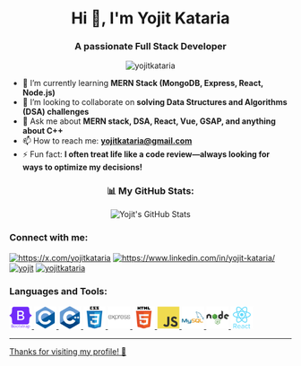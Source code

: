 <h1 align="center">Hi 👋, I'm Yojit Kataria</h1>
<h3 align="center">A passionate Full Stack Developer</h3>

<p align="center"> 
  <img src="https://komarev.com/ghpvc/?username=yojitkataria&label=Profile%20views&color=0e75b6&style=flat" alt="yojitkataria" /> 
</p>

- 🌱 I’m currently learning **MERN Stack (MongoDB, Express, React, Node.js)**
- 👯 I’m looking to collaborate on **solving Data Structures and Algorithms (DSA) challenges**
- 💬 Ask me about **MERN stack, DSA, React, Vue, GSAP, and anything about C++**
- 📫 How to reach me: **yojitkataria@gmail.com**
- ⚡ Fun fact: **I often treat life like a code review—always looking for ways to optimize my decisions!**

<h3 align="center">📊 My GitHub Stats:</h3>
<p align="center">
  <img src="https://github-readme-stats.vercel.app/api?username=yojitkataria&show_icons=true&hide_title=true&count_private=true&hide=prs&theme=tokyonight" alt="Yojit's GitHub Stats" />
</p>

<h3 align="left">Connect with me:</h3>
<p align="left">
  <a href="https://x.com/yojitkataria" target="blank"><img align="center" src="https://raw.githubusercontent.com/rahuldkjain/github-profile-readme-generator/master/src/images/icons/Social/twitter.svg" alt="https://x.com/yojitkataria" height="30" width="40" /></a>
  <a href="https://www.linkedin.com/in/yojit-kataria/" target="blank"><img align="center" src="https://raw.githubusercontent.com/rahuldkjain/github-profile-readme-generator/master/src/images/icons/Social/linked-in-alt.svg" alt="https://www.linkedin.com/in/yojit-kataria/" height="30" width="40" /></a>
  <a href="https://codeforces.com/profile/yojit" target="blank"><img align="center" src="https://raw.githubusercontent.com/rahuldkjain/github-profile-readme-generator/master/src/images/icons/Social/codeforces.svg" alt="yojit" height="30" width="40" /></a>
  <a href="https://www.leetcode.com/yojitkataria" target="blank"><img align="center" src="https://raw.githubusercontent.com/rahuldkjain/github-profile-readme-generator/master/src/images/icons/Social/leet-code.svg" alt="yojitkataria" height="30" width="40" /></a>
</p>

<h3 align="left">Languages and Tools:</h3>
<p align="left">
  <a href="https://getbootstrap.com" target="_blank" rel="noreferrer"> 
    <img src="https://raw.githubusercontent.com/devicons/devicon/master/icons/bootstrap/bootstrap-plain-wordmark.svg" alt="bootstrap" width="40" height="40"/>
  </a> 
  <a href="https://www.cprogramming.com/" target="_blank" rel="noreferrer"> 
    <img src="https://raw.githubusercontent.com/devicons/devicon/master/icons/c/c-original.svg" alt="c" width="40" height="40"/>
  </a> 
  <a href="https://www.w3schools.com/cpp/" target="_blank" rel="noreferrer"> 
    <img src="https://raw.githubusercontent.com/devicons/devicon/master/icons/cplusplus/cplusplus-original.svg" alt="cplusplus" width="40" height="40"/>
  </a> 
  <a href="https://www.w3schools.com/css/" target="_blank" rel="noreferrer"> 
    <img src="https://raw.githubusercontent.com/devicons/devicon/master/icons/css3/css3-original-wordmark.svg" alt="css3" width="40" height="40"/>
  </a> 
  <a href="https://expressjs.com" target="_blank" rel="noreferrer"> 
    <img src="https://raw.githubusercontent.com/devicons/devicon/master/icons/express/express-original-wordmark.svg" alt="express" width="40" height="40"/>
  </a> 
  <a href="https://www.w3.org/html/" target="_blank" rel="noreferrer"> 
    <img src="https://raw.githubusercontent.com/devicons/devicon/master/icons/html5/html5-original-wordmark.svg" alt="html5" width="40" height="40"/>
  </a> 
  <a href="https://developer.mozilla.org/en-US/docs/Web/JavaScript" target="_blank" rel="noreferrer"> 
    <img src="https://raw.githubusercontent.com/devicons/devicon/master/icons/javascript/javascript-original.svg" alt="javascript" width="40" height="40"/>
  </a> 
  <a href="https://www.mysql.com/" target="_blank" rel="noreferrer"> 
    <img src="https://raw.githubusercontent.com/devicons/devicon/master/icons/mysql/mysql-original-wordmark.svg" alt="mysql" width="40" height="40"/>
  </a> 
  <a href="https://nodejs.org" target="_blank" rel="noreferrer"> 
    <img src="https://raw.githubusercontent.com/devicons/devicon/master/icons/nodejs/nodejs-original-wordmark.svg" alt="nodejs" width="40" height="40"/>
  </a> 
  <a href="https://reactjs.org/" target="_blank" rel="noreferrer"> 
    <img src="https://raw.githubusercontent.com/devicons/devicon/master/icons/react/react-original-wordmark.svg" alt="react" width="40" height="40"/>
  
</p>


---

Thanks for visiting my profile! 🚀

